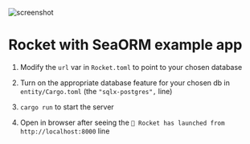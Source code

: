 ![screenshot](Screenshot.png)

# Rocket with SeaORM example app

1. Modify the `url` var in `Rocket.toml` to point to your chosen database

1. Turn on the appropriate database feature for your chosen db in `entity/Cargo.toml` (the `"sqlx-postgres",` line)

1. `cargo run` to start the server

1. Open in browser after seeing the `🚀 Rocket has launched from http://localhost:8000` line
